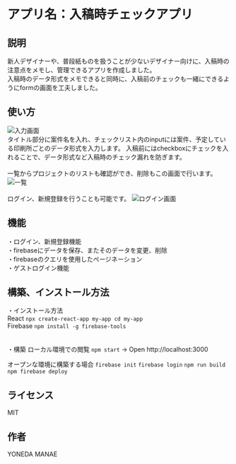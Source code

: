 # アプリ名：入稿時チェックアプリ

## 説明
新人デザイナーや、普段紙ものを扱うことが少ないデザイナー向けに、入稿時の注意点をメモし、管理できるアプリを作成しました。<br>
入稿時のデータ形式をメモできると同時に、入稿前のチェックも一緒にできるようにformの画面を工夫しました。

## 使い方
![入力画面](https://user-images.githubusercontent.com/90192979/166429382-c0bab6e5-e23a-4bcd-a9eb-c3fdbbbb67ef.png)
<br>タイトル部分に案件名を入れ、チェックリスト内のinputには案件、予定している印刷所ごとのデータ形式を入力します。
入稿前にはcheckboxにチェックを入れることで、データ形式など入稿時のチェック漏れを防ぎます。
<br><br>一覧からプロジェクトのリストも確認ができ、削除もこの画面で行います。
![一覧](https://user-images.githubusercontent.com/90192979/166439002-e314cbf3-8308-45a7-804e-bf90e7ee5b13.png)
<br><br>ログイン、新規登録を行うことも可能です。
![ログイン画面](https://user-images.githubusercontent.com/90192979/166876008-de2cf2d0-f3a3-4ac1-915b-0dc553ef8716.png)
## 機能
・ログイン、新規登録機能<br>
・firebaseにデータを保存、またそのデータを変更、削除<br>
・firebaseのクエリを使用したページネーション<br>
・ゲストログイン機能<br>

## 構築、インストール方法
・インストール方法<br>
React ```npx create-react-app my-app cd my-app```<br>
Firebase ```npm install -g firebase-tools```<br>
<br><br>
・構築
ローカル環境での閲覧
```npm start```
→ Open http://localhost:3000

オープンな環境に構築する場合
```firebase init```
```firebase login```
```npm run build```
```npm firebase deploy```

## ライセンス
MIT 

## 作者
YONEDA MANAE
<br>
<br>
